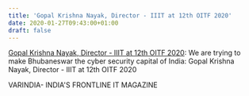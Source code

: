 ```yaml
---
title: 'Gopal Krishna Nayak, Director - IIIT at 12th OITF 2020'
date: 2020-01-27T09:43:00+01:00
draft: false
---
```


[Gopal Krishna Nayak, Director - IIIT at 12th OITF 2020](https://varindia.com/video/gopal-krishna-nayak-director--iiit-at-12th-oitf-2020#.Xi6icCp31Bg.blogger): We are trying to make Bhubaneswar the cyber security capital of India: Gopal Krishna Nayak, Director - IIIT at 12th OITF 2020  
  
VARINDIA- INDIA'S FRONTLINE IT MAGAZINE